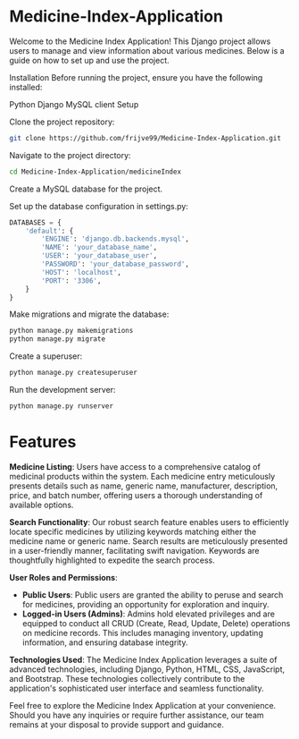 # Medicine-Index-Application


Welcome to the Medicine Index Application! This Django project allows users to manage and view information about various medicines. Below is a guide on how to set up and use the project.

Installation
Before running the project, ensure you have the following installed:

Python
Django
MySQL client
Setup


Clone the project repository:

```bash
git clone https://github.com/frijve99/Medicine-Index-Application.git
```


Navigate to the project directory:
```bash
cd Medicine-Index-Application/medicineIndex
```

Create a MySQL database for the project.

Set up the database configuration in settings.py:

```python
DATABASES = {
    'default': {
        'ENGINE': 'django.db.backends.mysql',
        'NAME': 'your_database_name',
        'USER': 'your_database_user',
        'PASSWORD': 'your_database_password',
        'HOST': 'localhost',
        'PORT': '3306',
    }
}
```
Make migrations and migrate the database:
```python
python manage.py makemigrations
python manage.py migrate
```
Create a superuser:
```python
python manage.py createsuperuser
```
Run the development server:
```python
python manage.py runserver
```

# Features

**Medicine Listing**: Users have access to a comprehensive catalog of medicinal products within the system. Each medicine entry meticulously presents details such as name, generic name, manufacturer, description, price, and batch number, offering users a thorough understanding of available options.

**Search Functionality**: Our robust search feature enables users to efficiently locate specific medicines by utilizing keywords matching either the medicine name or generic name. Search results are meticulously presented in a user-friendly manner, facilitating swift navigation. Keywords are thoughtfully highlighted to expedite the search process.

**User Roles and Permissions**: 
- **Public Users**: Public users are granted the ability to peruse and search for medicines, providing an opportunity for exploration and inquiry.
- **Logged-in Users (Admins)**: Admins hold elevated privileges and are equipped to conduct all CRUD (Create, Read, Update, Delete) operations on medicine records. This includes managing inventory, updating information, and ensuring database integrity.

**Technologies Used**: The Medicine Index Application leverages a suite of advanced technologies, including Django, Python, HTML, CSS, JavaScript, and Bootstrap. These technologies collectively contribute to the application's sophisticated user interface and seamless functionality.

Feel free to explore the Medicine Index Application at your convenience. Should you have any inquiries or require further assistance, our team remains at your disposal to provide support and guidance.

